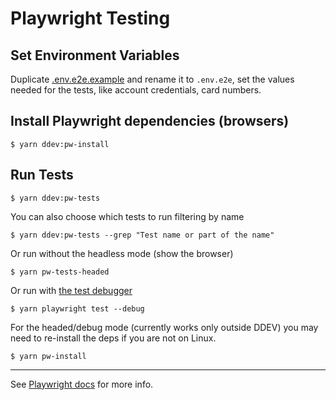 # Playwright Testing

## Set Environment Variables

Duplicate [.env.e2e.example](/.env.e2e.example) and rename it to `.env.e2e`, set the values needed for the tests, like account credentials, card numbers.

## Install Playwright dependencies (browsers)

```
$ yarn ddev:pw-install
```

## Run Tests
```
$ yarn ddev:pw-tests
```

You can also choose which tests to run filtering by name
```
$ yarn ddev:pw-tests --grep "Test name or part of the name"
```

Or run without the headless mode (show the browser)
```
$ yarn pw-tests-headed
```

Or run with [the test debugger](https://playwright.dev/docs/debug)
```
$ yarn playwright test --debug
```

For the headed/debug mode (currently works only outside DDEV) you may need to re-install the deps if you are not on Linux.

```
$ yarn pw-install
```

---
See [Playwright docs](https://playwright.dev/docs/intro) for more info.
